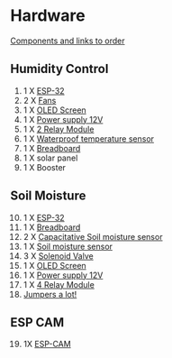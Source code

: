 # Hardware

<ins>Components and links to order</ins>

## Humidity Control

  1. 1 X [ESP-32](https://www.aliexpress.com/item/32818325860.html?spm=a2g0o.productlist.main.1.11363350vrWJ2f&algo_pvid=0f2d2c1c-1b2b-4c17-abfd-e9d964b57f3b&algo_exp_id=0f2d2c1c-1b2b-4c17-abfd-e9d964b57f3b-0&pdp_npi=3%40dis%21ILS%2138.05%2138.05%21%21%21%21%21%402145265416879447871754183d0768%2164857728170%21sea%21IL%210&curPageLogUid=3akOhKdT7bIE)
  2. 2 X [Fans](https://www.aliexpress.com/item/4000341122269.html?spm=a2g0o.productlist.main.1.3c7b739ce8ykot&algo_pvid=cf383946-d231-43af-92bf-b33a675b2f2b&algo_exp_id=cf383946-d231-43af-92bf-b33a675b2f2b-0&pdp_npi=3%40dis%21ILS%2110.92%218.31%21%21%21%21%21%402100bfe316879450252393054d0745%2110000001398943842%21sea%21IL%210&curPageLogUid=lxFYqyv8mIpj)
  3. 1 X [OLED Screen](https://www.aliexpress.com/item/1005005492685155.html?spm=a2g0o.productlist.main.3.31696c71jBoNwj&algo_pvid=76ae2a3c-882d-44ad-b0de-020b978ba3eb&aem_p4p_detail=2023062802380315286367849550000016651&algo_exp_id=76ae2a3c-882d-44ad-b0de-020b978ba3eb-1&pdp_npi=3%40dis%21ILS%215.99%214.9%21%21%21%21%21%402100b78b16879450829612734d07b2%2112000033295642145%21sea%21IL%210&curPageLogUid=iJEFXMMtK7Sc&search_p4p_id=2023062802380315286367849550000016651_2)
  4. 1 X [Power supply 12V](https://www.aliexpress.com/item/1005001900841632.html?spm=a2g0o.productlist.main.5.4f5617dbZ9Zhb6&algo_pvid=1a421dad-9e22-4795-8a2f-56971ca8e04c&aem_p4p_detail=202306280240275689150413151810000033702&algo_exp_id=1a421dad-9e22-4795-8a2f-56971ca8e04c-2&pdp_npi=3%40dis%21ILS%2121.25%2116.99%21%21%21%21%21%402145279016879452278303634d0790%2112000018153484811%21sea%21IL%210&curPageLogUid=IbxlXOj0dzl5&search_p4p_id=202306280240275689150413151810000033702_3)
  5. 1 X [2 Relay Module](https://www.aliexpress.com/item/1005003132285985.html?spm=a2g0o.productlist.main.1.23bd7fcefiFffo&algo_pvid=c78048b3-ebdb-41a8-ae65-d2e4c39f6a11&aem_p4p_detail=2023062802410711590123052753280000034864&algo_exp_id=c78048b3-ebdb-41a8-ae65-d2e4c39f6a11-0&pdp_npi=3%40dis%21ILS%213.7%213.29%21%21%21%21%21%402145265416879452676948503d0768%2112000024272771305%21sea%21IL%210&curPageLogUid=tvw62voebacD&search_p4p_id=2023062802410711590123052753280000034864_1)
  6. 1 X [Waterproof temperature sensor](https://he.aliexpress.com/item/1005004636035308.html?spm=a2g0o.productlist.main.3.17f8PeCMPeCMxN&algo_pvid=0d1c0788-c048-4efd-a0bd-0425e0b82c85&algo_exp_id=0d1c0788-c048-4efd-a0bd-0425e0b82c85-1&pdp_npi=3%40dis%21ILS%2120.5%2120.5%21%21%21%21%21%402145279016879472717154348d0790%2112000029923148682%21sea%21IL%210&curPageLogUid=ouAM6FUPGRBg)
  7. 1 X [Breadboard](https://he.aliexpress.com/item/1005003640449308.html?spm=a2g0o.search0304.0.0.5fab692f1DqEZK&algo_pvid=a722cf1e-c2ba-4fde-b94f-ef8fe25a6ce9&algo_exp_id=a722cf1e-c2ba-4fde-b94f-ef8fe25a6ce9-14&pdp_ext_f=%7B%22sku_id%22%3A%2212000026608920636%22%7D&pdp_npi=2%40dis%21ILS%21%2117.36%21%21%214.23%21%21%400b0a187b16578059214857204e2875%2112000026608920636%21sea&gatewayAdapt=glo2isr)
  8. 1 X solar panel
  9. 1 X Booster

## Soil Moisture

  10. 1 X [ESP-32](https://www.aliexpress.com/item/32818325860.html?spm=a2g0o.productlist.main.1.11363350vrWJ2f&algo_pvid=0f2d2c1c-1b2b-4c17-abfd-e9d964b57f3b&algo_exp_id=0f2d2c1c-1b2b-4c17-abfd-e9d964b57f3b-0&pdp_npi=3%40dis%21ILS%2138.05%2138.05%21%21%21%21%21%402145265416879447871754183d0768%2164857728170%21sea%21IL%210&curPageLogUid=3akOhKdT7bIE)
  11. 1 X [Breadboard](https://he.aliexpress.com/item/1005003640449308.html?spm=a2g0o.search0304.0.0.5fab692f1DqEZK&algo_pvid=a722cf1e-c2ba-4fde-b94f-ef8fe25a6ce9&algo_exp_id=a722cf1e-c2ba-4fde-b94f-ef8fe25a6ce9-14&pdp_ext_f=%7B%22sku_id%22%3A%2212000026608920636%22%7D&pdp_npi=2%40dis%21ILS%21%2117.36%21%21%214.23%21%21%400b0a187b16578059214857204e2875%2112000026608920636%21sea&gatewayAdapt=glo2isr)
  12. 2 X [Capacitative Soil moisture sensor](https://he.aliexpress.com/item/32908693444.html?spm=a2g0o.productlist.main.1.5b88j81ij81iVF&algo_pvid=36dc9762-55c7-4618-8de2-0f9ece10bd58&aem_p4p_detail=202306280300583801138781321000000074687&algo_exp_id=36dc9762-55c7-4618-8de2-0f9ece10bd58-0&pdp_npi=3%40dis%21ILS%212.96%212.51%21%21%21%21%21%402100ba4716879464581866097d074c%2110000001112702586%21sea%21IL%210&curPageLogUid=mU1uLBGU6Yfo&search_p4p_id=202306280300583801138781321000000074687_1)
  13. 1 X [Soil moisture sensor](https://he.aliexpress.com/item/1005004518510243.html?spm=a2g0o.productlist.main.45.5b88j81ij81iVF&algo_pvid=36dc9762-55c7-4618-8de2-0f9ece10bd58&algo_exp_id=36dc9762-55c7-4618-8de2-0f9ece10bd58-22&pdp_npi=3%40dis%21ILS%21140.69%21132.25%21%21%21%21%21%402100ba4716879464581866097d074c%2112000029448168368%21sea%21IL%210&curPageLogUid=FLK8w0AtYGMe)
  14.  3 X [Solenoid Valve](https://he.aliexpress.com/item/1005005244510404.html?spm=a2g0o.productlist.main.7.14ffd6ned6ne05&algo_pvid=57dd24f6-2b84-4c82-b48c-962e654fc6aa&algo_exp_id=57dd24f6-2b84-4c82-b48c-962e654fc6aa-3&pdp_npi=3%40dis%21ILS%2151.53%211.99%21%21%21%21%21%402100b69816879465794156583d0788%2112000032343782697%21sea%21IL%210&curPageLogUid=mkUd5Nt0UMQp)
  15.  1 X [OLED Screen](https://www.aliexpress.com/item/1005005492685155.html?spm=a2g0o.productlist.main.3.31696c71jBoNwj&algo_pvid=76ae2a3c-882d-44ad-b0de-020b978ba3eb&aem_p4p_detail=2023062802380315286367849550000016651&algo_exp_id=76ae2a3c-882d-44ad-b0de-020b978ba3eb-1&pdp_npi=3%40dis%21ILS%215.99%214.9%21%21%21%21%21%402100b78b16879450829612734d07b2%2112000033295642145%21sea%21IL%210&curPageLogUid=iJEFXMMtK7Sc&search_p4p_id=2023062802380315286367849550000016651_2)
  16.  1 X [Power supply 12V](https://www.aliexpress.com/item/1005001900841632.html?spm=a2g0o.productlist.main.5.4f5617dbZ9Zhb6&algo_pvid=1a421dad-9e22-4795-8a2f-56971ca8e04c&aem_p4p_detail=202306280240275689150413151810000033702&algo_exp_id=1a421dad-9e22-4795-8a2f-56971ca8e04c-2&pdp_npi=3%40dis%21ILS%2121.25%2116.99%21%21%21%21%21%402145279016879452278303634d0790%2112000018153484811%21sea%21IL%210&curPageLogUid=IbxlXOj0dzl5&search_p4p_id=202306280240275689150413151810000033702_3)
  17.  1 X [4 Relay Module](https://www.aliexpress.com/item/1005003132285985.html?spm=a2g0o.productlist.main.1.23bd7fcefiFffo&algo_pvid=c78048b3-ebdb-41a8-ae65-d2e4c39f6a11&aem_p4p_detail=2023062802410711590123052753280000034864&algo_exp_id=c78048b3-ebdb-41a8-ae65-d2e4c39f6a11-0&pdp_npi=3%40dis%21ILS%213.7%213.29%21%21%21%21%21%402145265416879452676948503d0768%2112000024272771305%21sea%21IL%210&curPageLogUid=tvw62voebacD&search_p4p_id=2023062802410711590123052753280000034864_1)
  18. [Jumpers a lot!](https://he.aliexpress.com/item/1005003252824475.html?spm=a2g0o.search0304.0.0.5fab692f1DqEZK&algo_pvid=a722cf1e-c2ba-4fde-b94f-ef8fe25a6ce9&algo_exp_id=a722cf1e-c2ba-4fde-b94f-ef8fe25a6ce9-13&pdp_ext_f=%7B%22sku_id%22%3A%2212000024867532507%22%7D&pdp_npi=2%40dis%21ILS%21%2114.17%21%21%211.38%21%21%400b0a187b16578059214857204e2875%2112000024867532507%21sea&gatewayAdapt=glo2isr)

  ## ESP CAM
  19. 1X [ESP-CAM](https://he.aliexpress.com/item/1005003804757059.html?spm=a2g0o.productlist.main.1.3af51Ld91Ld9hN&algo_pvid=8a92f096-e143-4eb2-b9e0-070f4e388598&algo_exp_id=8a92f096-e143-4eb2-b9e0-070f4e388598-0&pdp_npi=3%40dis%21ILS%2126.68%2121.89%21%21%21%21%21%40214528be16879469603807188d076c%2112000027224927553%21sea%21IL%210&curPageLogUid=yjgS3A1sX77j)

 
